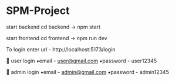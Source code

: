 # SPM-Project
start backend
cd backend -> npm start

start frontend
cd frontend -> npm run dev

To login
enter url - http://localhost:5173/login

🔹 user login
▪️email - user@gmail.com
▪️password - user12345

🔹 admin login
▪️email - admin@gmail.com
▪️password - admin12345